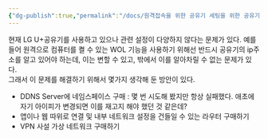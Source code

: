 ```yaml
---
{"dg-publish":true,"permalink":"/docs/원격접속을 위한 공유기 세팅을 위한 공유기 구매욕구/","title":"원격접속을 위한 공유기 세팅을 위한 공유기 구매욕구"}
---
```


현재 LG U+공유기를 사용하고 있으나 관련 설정이 다양하지 않다는 문제가 있다. 예를 들어 원격으로 컴퓨터를 켤 수 있는 WOL 기능을 사용하기 위해선 반드시 공유기의 ip주소를 알고 있어야 하는데, 이는 변할 수 있고, 밖에서 이를 알아차릴 수 없는 문제가 있다.  
그래서 이 문제를 해결하기 위해서 몇가지 생각해 둔 방안이 있다.

- DDNS Server에 네임스페이스 구매 : 몇 번 시도해 봤지만 항상 실패했다. 애초에 자기 아이피가 변경되면 이를 재고지 해야 했던 것 같은데?
- 앱이나 웹 따위로 연결 및 내부 네트워크 설정을 건들일 수 있는 라우터 구매하기
- VPN 사설 가상 네트워크 구매하기
